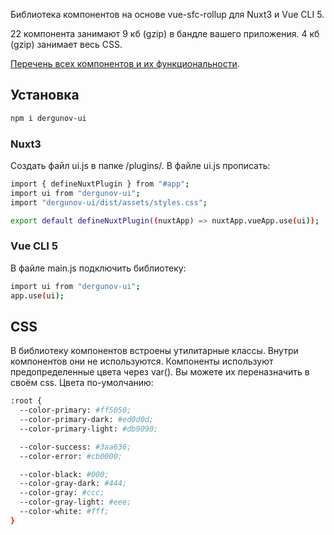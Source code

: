 Библиотека компонентов на основе vue-sfc-rollup для Nuxt3 и Vue CLI 5.

22 компонента занимают 9 кб (gzip) в бандле вашего приложения. 4 кб (gzip) занимает весь CSS.

[Перечень всех компонентов и их функциональности](https://ui.dergunov.com).

## Установка

```sh
npm i dergunov-ui
```

### Nuxt3

Создать файл ui.js в папке /plugins/. В файле ui.js прописать:

```sh
import { defineNuxtPlugin } from "#app";
import ui from "dergunov-ui";
import "dergunov-ui/dist/assets/styles.css";

export default defineNuxtPlugin((nuxtApp) => nuxtApp.vueApp.use(ui));
```

### Vue CLI 5

В файле main.js подключить библиотеку:

```sh
import ui from "dergunov-ui";
app.use(ui);
```

## CSS

В библиотеку компонентов встроены утилитарные классы. Внутри компонентов они не используются.
Компоненты используют предопределенные цвета через var(). Вы можете их переназначить в своём css.
Цвета по-умолчанию:

```sh
:root {
  --color-primary: #ff5050;
  --color-primary-dark: #ed0d0d;
  --color-primary-light: #db9090;

  --color-success: #3aa636;
  --color-error: #cb0000;

  --color-black: #000;
  --color-gray-dark: #444;
  --color-gray: #ccc;
  --color-gray-light: #eee;
  --color-white: #fff;
}
```
